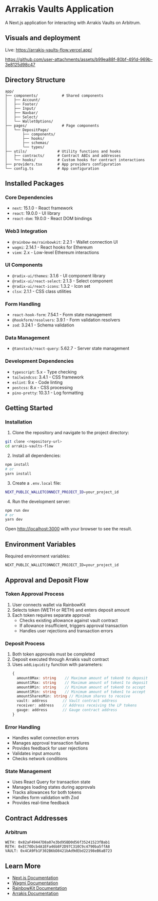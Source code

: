 # Arrakis Vaults Application

A Next.js application for interacting with Arrakis Vaults on Arbitrum.

## Visuals and deployment

Live: https://arrakis-vaults-flow.vercel.app/

https://github.com/user-attachments/assets/b99ea88f-80bf-491d-969b-3e8125d98c47

## Directory Structure

```
app/
├── components/           # Shared components
│   ├── Account/
│   ├── Footer/
│   ├── Input/
│   ├── Navbar/
│   ├── Select/
│   └── WalletOptions/
├── pages/                # Page components
│   └── DepositPage/
│       ├── components/
│       ├── hooks/
│       ├── schemas/
│       └── types/
├── utils/              # Utility functions and hooks
│   ├── contracts/      # Contract ABIs and addresses
│   └── hooks/          # Custom hooks for contract interactions
├── providers.tsx       # App providers configuration
└── config.ts           # App configuration
```

## Installed Packages

### Core Dependencies
- `next`: 15.1.0 - React framework
- `react`: 19.0.0 - UI library
- `react-dom`: 19.0.0 - React DOM bindings

### Web3 Integration
- `@rainbow-me/rainbowkit`: 2.2.1 - Wallet connection UI
- `wagmi`: 2.14.1 - React hooks for Ethereum
- `viem`: 2.x - Low-level Ethereum interactions

### UI Components
- `@radix-ui/themes`: 3.1.6 - UI component library
- `@radix-ui/react-select`: 2.1.3 - Select component
- `@radix-ui/react-icons`: 1.3.2 - Icon set
- `clsx`: 2.1.1 - CSS class utilities

### Form Handling
- `react-hook-form`: 7.54.1 - Form state management
- `@hookform/resolvers`: 3.9.1 - Form validation resolvers
- `zod`: 3.24.1 - Schema validation

### Data Management
- `@tanstack/react-query`: 5.62.7 - Server state management

### Development Dependencies
- `typescript`: 5.x - Type checking
- `tailwindcss`: 3.4.1 - CSS framework
- `eslint`: 9.x - Code linting
- `postcss`: 8.x - CSS processing
- `pino-pretty`: 10.3.1 - Log formatting

## Getting Started

### Installation

1. Clone the repository and navigate to the project directory:
```bash
git clone <repository-url>
cd arrakis-vaults-flow
```

2. Install all dependencies:
```bash
npm install
# or
yarn install
```

3. Create a `.env.local` file:
```bash
NEXT_PUBLIC_WALLETCONNECT_PROJECT_ID=your_project_id
```

4. Run the development server:
```bash
npm run dev
# or
yarn dev
```

Open [http://localhost:3000](http://localhost:3000) with your browser to see the result.

## Environment Variables

Required environment variables:
```
NEXT_PUBLIC_WALLETCONNECT_PROJECT_ID=your_project_id
```

## Approval and Deposit Flow

### Token Approval Process
1. User connects wallet via RainbowKit
2. Selects token (WETH or RETH) and enters deposit amount
3. Each token requires separate approval:
   - Checks existing allowance against vault contract
   - If allowance insufficient, triggers approval transaction
   - Handles user rejections and transaction errors

### Deposit Process
1. Both token approvals must be completed
2. Deposit executed through Arrakis vault contract
3. Uses `addLiquidity` function with parameters:
   ```typescript
   {
     amount0Max: string    // Maximum amount of token0 to deposit
     amount1Max: string    // Maximum amount of token1 to deposit
     amount0Min: string    // Minimum amount of token0 to accept
     amount1Min: string    // Minimum amount of token1 to accept
     amountSharesMin: string // Minimum shares to receive
     vault: address       // Vault contract address
     receiver: address    // Address receiving the LP tokens
     gauge: address       // Gauge contract address
   }
   ```

### Error Handling
- Handles wallet connection errors
- Manages approval transaction failures
- Provides feedback for user rejections
- Validates input amounts
- Checks network conditions

### State Management
- Uses React Query for transaction state
- Manages loading states during approvals
- Tracks allowances for both tokens
- Handles form validation with Zod
- Provides real-time feedback

## Contract Addresses

### Arbitrum
```
WETH: 0x82aF49447D8a07e3bd95BD0d56f35241523fBab1
RETH: 0xEC70Dcb4A1EFa46b8F2D97C310C9c4790ba5ffA8
VAULT: 0x4CA9Fb1F302B6bD8421bAd9dEbd22198eB6aB723
```

## Learn More

- [Next.js Documentation](https://nextjs.org/docs)
- [Wagmi Documentation](https://wagmi.sh)
- [RainbowKit Documentation](https://www.rainbowkit.com/docs/introduction)
- [Arrakis Documentation](https://docs.arrakis.fi)

